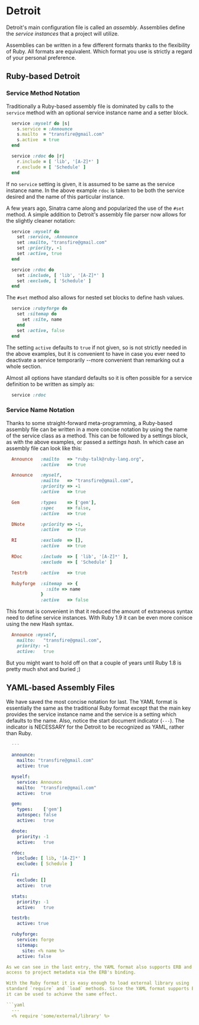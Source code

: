 # Detroit

Detroit's main configuration file is called an *assembly*. Assemblies define the 
<i>service instances</i> that a project will utilize. 

Assemblies can be written in a few different formats thanks to the flexibility
of Ruby. All formats are equivalent. Which format you use is strictly a regard
of your personal preference.

## Ruby-based Detroit

### Service Method Notation

Traditionally a Ruby-based assembly file is dominated by calls to the `service`
method with an optional service instance name and a setter block.

```ruby
  service :myself do |s|
    s.service = :Announce
    s.mailto  = "transfire@gmail.com"
    s.active  = true
  end

  service :rdoc do |r|
    r.include = [ 'lib', '[A-Z]*' ]
    r.exclude = [ 'Schedule' ]
  end
```

If no `service` setting is given, it is assumed to be same as the service instance name.
In the above example `rdoc` is taken to be both the service desired and the name of
this particular instance.

A few years ago, Sinatra came along and popularized the use of the `#set` method.
A simple addition to Detroit's assembly file parser now allows for the slightly
cleaner notation:

```ruby
  service :myself do
    set :service, :Announce
    set :mailto, "transfire@gmail.com"
    set :priority, -1
    set :active, true
  end

  service :rdoc do
    set :include, [ 'lib', '[A-Z]*' ]
    set :exclude, [ 'Schedule' ]
  end
```

The `#set` method also allows for nested set blocks to define hash values.

```ruby
  service :rubyforge do
    set :sitemap do
      set :site, name
    end
    set :active, false
  end
```

The setting `active` defaults to `true` if not given, so is not strictly
needed in the above examples, but it is convenient to have in case you
ever need to deactivate a service temporarily --more convenient than
remarking out a whole section. 

Almost all options have standard defaults so it is often possible for a service
definition to be written as simply as:

```ruby
  service :rdoc
```

### Service Name Notation

Thanks to some straight-forward meta-programming, a Ruby-based assembly file can
be written in a more concise notation by using the name of the service class as a
method. This can be followed by a settings block, as with the above examples,
or passed a <i>settings hash</i>. In which case an assembly file can look like this:

```ruby
  Announce   :mailto   => "ruby-talk@ruby-lang.org",
             :active   => true

  Announce   :myself,
             :mailto   => "transfire@gmail.com",
             :priority => -1
             :active   => true

  Gem        :types    => ['gem'],
             :spec     => false,
             :active   => true

  DNote      :priority => -1,
             :active   => true

  RI         :exclude  => [],
             :active   => true

  RDoc       :include  => [ 'lib', '[A-Z]*' ],
             :exclude  => [ 'Schedule' ]

  Testrb     :active   => true

  Rubyforge  :sitemap  => {
               :site => name
             }
             :active   => false
```

This format is convenient in that it reduced the amount of extraneous syntax
need to define service instances. With Ruby 1.9 it can be even more conisce
using the new Hash syntax.

```ruby
  Announce :myself,
    mailto:   "transfire@gmail.com",
    priority: -1
    active:   true
```

But you might want to hold off on that a couple of years until Ruby 1.8 is pretty
much shot and buried ;)

## YAML-based Assembly Files

We have saved the most concise notation for last. The YAML format is
essentially the same as the traditional Ruby format except that
the main key provides the service instance name and the service is a
setting which defaults to the name. Also, notice the start document indicator
(<code>---</code>). The indicator is NECESSARY for the Detroit to be
recognized as YAML, rather than Ruby.

```yaml
  ---

  announce:
    mailto: "transfire@gmail.com"
    active: true

  myself:
    service: Announce
    mailto:  "transfire@gmail.com"
    active:  true

  gem:
    types:    ['gem']
    autospec: false
    active:   true

  dnote:
    priority: -1
    active:   true

  rdoc:
    include: [ lib, '[A-Z]*' ]
    exclude: [ Schedule ]

  ri:
    exclude: []
    active:  true

  stats:
    priority: -1
    active:   true

  testrb:
    active: true

  rubyforge:
    service: forge
    sitemap:
      site: <% name %>
    active: false

As we can see in the last entry, the YAML format also supports ERB and provides
access to project metadata via the ERB's binding.

With the Ruby format it is easy enough to load external library using
standard `require` and `load` methods. Since the YAML format supports ERB
it can be used to achieve the same effect.

```yaml
  ---
  <% require 'some/external/library' %>
```

